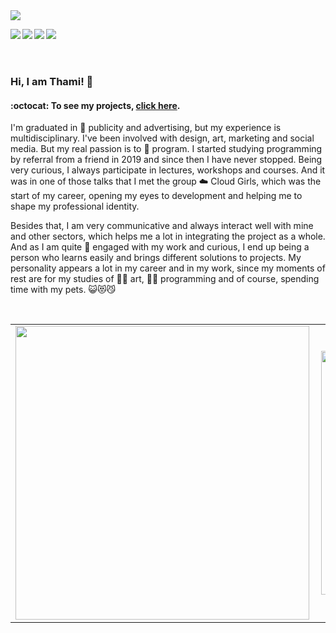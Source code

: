 <img src="https://github.com/thamiavicente/thamiavicente/blob/master/assets/img/git.gif">
 
<a href="https://thamiavicente.github.io/"><img align="left" src="https://github.com/thamiavicente/thamiavicente/blob/master/assets/img/home.png"/></a>
<a href="https://www.linkedin.com/in/thamiavicente/"><img align="left" src="https://github.com/thamiavicente/thamiavicente/blob/master/assets/img/linkedin.png"/></a>
<a href="https://medium.com/@thamiavicente"><img align="left" src="https://github.com/thamiavicente/thamiavicente/blob/master/assets/img/medium.png"/></a>
<!-- <a href="https://www.behance.net/thamiavicente"><img align="left" src="https://github.com/thamiavicente/thamiavicente/blob/master/assets/img/behance.png"/></a>
<a href="https://vimeo.com/thamiavicente"><img align="left" src="https://github.com/thamiavicente/thamiavicente/blob/master/assets/img/vimeo.png"/></a> -->
<a href="https://www.instagram.com/tavcodeart/"><img align="left" src="https://github.com/thamiavicente/thamiavicente/blob/master/assets/img/insta.png"/></a>
<br>
<br>
<br>
### Hi, I am Thami! 👋
#### :octocat: To see my projects, [click here](https://gist.github.com/thamiavicente/d24ec39d380896e03a22896ae4a55c8f).

<p>I'm graduated in 🐔 publicity and advertising, but my experience is multidisciplinary. I've been involved with design, art, marketing and social media. But my real passion is to 🚀 program. I started studying programming by referral from a friend in 2019 and since then I have never stopped. Being very curious, I always participate in lectures, workshops and courses. And it was in one of those talks that I met the group ☁️ Cloud Girls, which was the start of my career, opening my eyes to development and helping me to shape my professional identity.</p>

<p>Besides that, I am very communicative and always interact well with mine and other sectors, which helps me a lot in integrating the project as a whole. And as I am quite 👊 engaged with my work and curious, I end up being a person who learns easily and brings different solutions to projects. My personality appears a lot in my career and in my work, since my moments of rest are for my studies of 👩‍🎨 art, 👩‍💻 programming and of course, spending time with my pets. 😺😻😼</p>
<br>
<center>
<table>
  <tr>
    <td><img width="470px" align="left" src="https://github-readme-stats.vercel.app/api?username=thamiavicente&theme=vue&show_icons=true&icon_color=03ADDF&title_color=03ADDF&bg_color=0D1117&text_color=fafafa" /></td>
      <td><img width="390px" align="left" src="https://github-readme-stats.vercel.app/api/top-langs/?username=thamiavicente&layout=compact&title_color=03ADDF&bg_color=0D1117&text_color=fafafa" /></td>
  </tr>   
</table>
</center>

<!--
**thamiavicente/thamiavicente** is a ✨ _special_ ✨ repository because its `README.md` (this file) appears on your GitHub profile.

Here are some ideas to get you started:

- 🔭 I’m currently working on ...
- 🌱 I’m currently learning ...
- 👯 I’m looking to collaborate on ...
- 🤔 I’m looking for help with ...
- 💬 Ask me about ...
- 📫 How to reach me: ...
- 😄 Pronouns: ...
- ⚡ Fun fact: ...
-->
